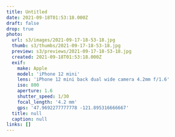 ```yaml
---
title: Untitled
date: 2021-09-18T01:53:18.000Z
draft: false
drop: true
photo:
  url: s3/images/2021-09-17-18-53-18.jpg
  thumb: s3/thumbs/2021-09-17-18-53-18.jpg
  preview: s3/previews/2021-09-17-18-53-18.jpg
  created: 2021-09-18T01:53:18.000Z
  exif:
    make: Apple
    model: 'iPhone 12 mini'
    lens: 'iPhone 12 mini back dual wide camera 4.2mm f/1.6'
    iso: 800
    aperture: 1.6
    shutter_speed: 1/30
    focal_length: '4.2 mm'
    gps: '47.9692277777778 -121.895316666667'
  title: null
  caption: null
links: []
---
```

